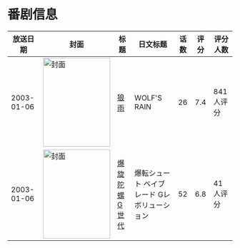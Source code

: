 # 番剧信息

|放送日期|封面|标题|日文标题|话数|评分|评分人数|
|---|---|---|---|---|---|---|
|2003-01-06|<img src="//lain.bgm.tv/pic/cover/c/1e/4d/1983_d6Mky.jpg" alt="封面" style="width:150px;height:200px;object-fit:cover;">|[狼雨](https://bangumi.tv/subject/1983)|WOLF'S RAIN|26|7.4|841人评分|
|2003-01-06|<img src="//lain.bgm.tv/pic/cover/c/3d/46/9352_Mm5hH.jpg" alt="封面" style="width:150px;height:200px;object-fit:cover;">|[爆旋陀螺G世代](https://bangumi.tv/subject/9352)|爆転シュート ベイブレード Gレボリューション|52|6.8|41人评分|
